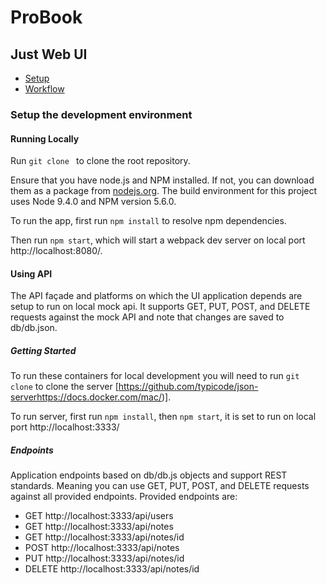 # ProBook
## Just Web UI #

* [Setup](#setup-the-development-environment)
* [Workflow](#workflow)

### Setup the development environment

#### Running Locally

Run `git clone ` to clone the root repository.

Ensure that you have node.js and NPM installed. If not, you can download them as a package from [nodejs.org](https://nodejs.org/). The build environment for this project uses Node 9.4.0 and NPM version 5.6.0. 

To run the app, first run `npm install` to resolve npm dependencies.

Then run `npm start`, which will start a webpack dev server on local port http://localhost:8080/.

#### Using API

The API façade and platforms on which the UI application depends are setup to run on local mock api. It supports GET, PUT, POST, and DELETE requests against the mock API and note that changes are saved to db/db.json.

##### Getting Started

To run these containers for local development you will need to run `git clone` to clone the server [https://github.com/typicode/json-serverhttps://docs.docker.com/mac/)].

To run server, first run `npm install`, then `npm start`, it is set to run on local port http://localhost:3333/

##### Endpoints

Application endpoints based on db/db.js objects and support REST standards. Meaning you can use GET, PUT, POST, and DELETE requests against all provided endpoints.
Provided endpoints are:

* GET http://localhost:3333/api/users
* GET http://localhost:3333/api/notes
* GET http://localhost:3333/api/notes/id
* POST http://localhost:3333/api/notes
* PUT http://localhost:3333/api/notes/id
* DELETE http://localhost:3333/api/notes/id







